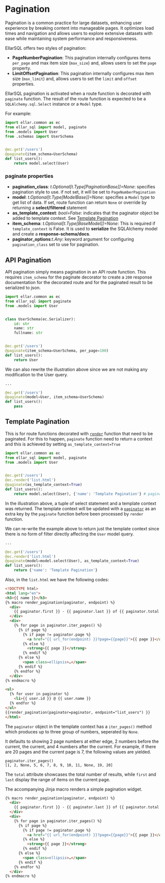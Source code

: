 # **Pagination**


Pagination is a common practice for large datasets, 
enhancing user experience by breaking content into manageable pages. 
It optimizes load times and navigation and allows users to explore extensive datasets with ease 
while maintaining system performance and responsiveness.

EllarSQL offers two styles of pagination:

- **PageNumberPagination**: This pagination internally configures items `per_page` and max item size (`max_size`) and, allows users to set the `page` property.
- **LimitOffsetPagination**: This pagination internally configures max item size (`max_limit`) and, allows users to set the `limit` and `offset` properties.

EllarSQL pagination is activated when a route function is decorated with `paginate` function.
The result of the route function is expected to be a `SQLAlchemy.sql.Select` instance or a `Model` type.

For example:

```python
import ellar.common as ec
from ellar_sql import model, paginate
from .models import User
from .schemas import UserSchema


@ec.get('/users')
@paginate(item_schema=UserSchema)
def list_users():
    return model.select(User)
```

### **paginate properties**

- **pagination_class**: _t.Optional[t.Type[PaginationBase]]=None_: specifies pagination style to use. if not set, it will be set to `PageNumberPagination`
- **model**: _t.Optional[t.Type[ModelBase]]=None_: specifies a `Model` type to get list of data. If set, route function can return `None` or override by returning a **select/filtered** statement
- **as_template_context**: _bool=False_: indicates that the paginator object be added to template context. See [Template Pagination](#template-pagination)
- **item_schema**: _t.Optional[t.Type[BaseModel]]=None_: This is required if `template_context` is False. It is used to **serialize** the SQLAlchemy model and create a **response-schema/docs**.
- **paginator_options**:_t.Any_: keyword argument for configuring `pagination_class` set to use for pagination.

## **API Pagination**
API pagination simply means pagination in an API route function.
This requires `item_schema` for the paginate decorator
to create a `200` response documentation for the decorated route and for the paginated result to be serialized to json.

```python
import ellar.common as ec
from ellar_sql import paginate
from .models import User


class UserSchema(ec.Serializer):
    id: str
    name: str
    fullname: str


@ec.get('/users')
@paginate(item_schema=UserSchema, per_page=100)
def list_users():
    return User
```
We can also rewrite the illustration above since we are not making any modification to the User query.

```python
...

@ec.get('/users')
@paginate(model=User, item_schema=UserSchema)
def list_users():
    pass
```

## **Template Pagination**
This is for route functions
decorated with [`render`](https://python-ellar.github.io/ellar/overview/custom_decorators/#render) function
that need to be paginated.
For this to happen, `paginate`
function need to return a context and this is achieved by setting `as_template_context=True`

```python
import ellar.common as ec
from ellar_sql import model, paginate
from .models import User


@ec.get('/users')
@ec.render('list.html')
@paginate(as_template_context=True)
def list_users():
    return model.select(User), {'name': 'Template Pagination'} # pagination model, template context
```
In the illustration above, a tuple of select statement and a template context was returned.
The template context will be updated with a [`paginator`](https://github.com/python-ellar/ellar-sql/blob/master/ellar_sql/pagination/base.py) as an extra key by the `paginate` function
before been processed by `render` function.

We can re-write the example above to return just the template context since there is no form of 
filter directly affecting the `User` model query.
```python
...

@ec.get('/users')
@ec.render('list.html')
@paginate(model=model.select(User), as_template_context=True)
def list_users():
    return {'name': 'Template Pagination'}
```
Also, in the `list.html` we have the following codes:
```html
<!DOCTYPE html>
<html lang="en">
<h3>{{ name }}</h3>
{% macro render_pagination(paginator, endpoint) %}
  <div>
    {{ paginator.first }} - {{ paginator.last }} of {{ paginator.total }}
  </div>
  <div>
    {% for page in paginator.iter_pages() %}
      {% if page %}
        {% if page != paginator.page %}
          <a href="{{ url_for(endpoint) }}?page={{page}}">{{ page }}</a>
        {% else %}
          <strong>{{ page }}</strong>
        {% endif %}
      {% else %}
        <span class=ellipsis>…</span>
      {% endif %}
    {% endfor %}
  </div>
{% endmacro %}

<ul>
  {% for user in paginator %}
    <li>{{ user.id }} @ {{ user.name }}
  {% endfor %}
</ul>
{{render_pagination(paginator=paginator, endpoint="list_users") }}
</html>
```

The `paginator` object in the template context has a `iter_pages()` method which produces up to three group of numbers,
seperated by `None`. 

It defaults to showing 2 page numbers at either edge, 
2 numbers before the current, the current, and 4 numbers after the current. 
For example, if there are 20 pages and the current page is 7, the following values are yielded.
```
paginator.iter_pages()
[1, 2, None, 5, 6, 7, 8, 9, 10, 11, None, 19, 20]
```
The `total` attribute showcases the total number of results, while `first` and `last` display the range of items on the current page. 

The accompanying Jinja macro renders a simple pagination widget.
```html
{% macro render_pagination(paginator, endpoint) %}
  <div>
    {{ paginator.first }} - {{ paginator.last }} of {{ paginator.total }}
  </div>
  <div>
    {% for page in paginator.iter_pages() %}
      {% if page %}
        {% if page != paginator.page %}
          <a href="{{ url_for(endpoint) }}?page={{page}}">{{ page }}</a>
        {% else %}
          <strong>{{ page }}</strong>
        {% endif %}
      {% else %}
        <span class=ellipsis>…</span>
      {% endif %}
    {% endfor %}
  </div>
{% endmacro %}
```
